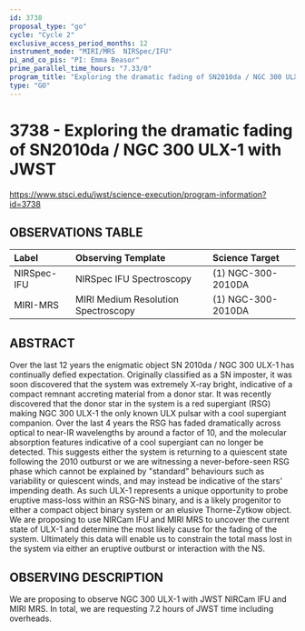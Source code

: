 ```yaml
---
id: 3738
proposal_type: "go"
cycle: "Cycle 2"
exclusive_access_period_months: 12
instrument_mode: "MIRI/MRS  NIRSpec/IFU"
pi_and_co_pis: "PI: Emma Beasor"
prime_parallel_time_hours: "7.33/0"
program_title: "Exploring the dramatic fading of SN2010da / NGC 300 ULX-1 with JWST"
type: "GO"
---
```

# 3738 - Exploring the dramatic fading of SN2010da / NGC 300 ULX-1 with JWST
https://www.stsci.edu/jwst/science-execution/program-information?id=3738
## OBSERVATIONS TABLE
| Label              | Observing Template                  | Science Target       |
| :----------------- | :---------------------------------- | :------------------- |
| NIRSpec-IFU        | NIRSpec IFU Spectroscopy            | (1) NGC-300-2010DA   |
| MIRI-MRS           | MIRI Medium Resolution Spectroscopy | (1) NGC-300-2010DA   |

## ABSTRACT
Over the last 12 years the enigmatic object SN 2010da / NGC 300 ULX-1 has continually defied expectation. Originally classified as a SN imposter, it was soon discovered that the system was extremely X-ray bright, indicative of a compact remnant accreting material from a donor star. It was recently discovered that the donor star in the system is a red supergiant (RSG) making NGC 300 ULX-1 the only known ULX pulsar with a cool supergiant companion. Over the last 4 years the RSG has faded dramatically across optical to near-IR wavelengths by around a factor of 10, and the molecular absorption features indicative of a cool supergiant can no longer be detected. This suggests either the system is returning to a quiescent state following the 2010 outburst or we are witnessing a never-before-seen RSG phase which cannot be explained by "standard" behaviours such as variability or quiescent winds, and may instead be indicative of the stars' impending death. As such ULX-1 represents a unique opportunity to probe eruptive mass-loss within an RSG-NS binary, and is a likely progenitor to either a compact object binary system or an elusive Thorne-Zytkow object. We are proposing to use NIRCam IFU and MIRI MRS to uncover the current state of ULX-1 and determine the most likely cause for the fading of the system. Ultimately this data will enable us to constrain the total mass lost in the system via either an eruptive outburst or interaction with the NS.

## OBSERVING DESCRIPTION
We are proposing to observe NGC 300 ULX-1 with JWST NIRCam IFU and MIRI MRS. In total, we are requesting 7.2 hours of JWST time including overheads.